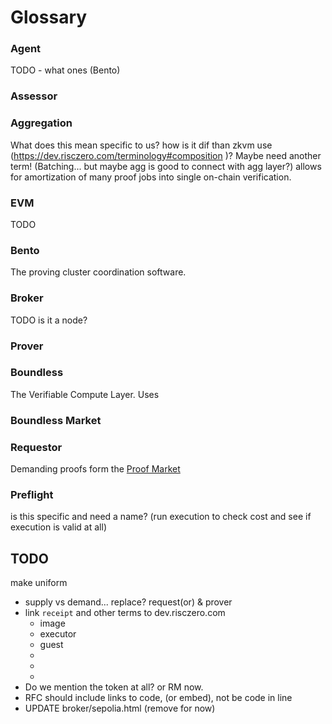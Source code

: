 # Glossary

### Agent

TODO - what ones (Bento)

### Assessor

### Aggregation

What does this mean specific to us? how is it dif than zkvm use (https://dev.risczero.com/terminology#composition )?
Maybe need another term!
(Batching... but maybe agg is good to connect with agg layer?)
allows for amortization of many proof jobs into single on-chain verification.

### EVM

TODO

### Bento

The proving cluster coordination software.

<!-- TODO link -->

### Broker

TODO is it a node?

### Prover

### Boundless

The Verifiable Compute Layer.
Uses

### Boundless Market

### Requestor

Demanding proofs form the [Proof Market](#prover-market)

<!-- TODO replace instances of: client, demand -->

### Preflight

is this specific and need a name? (run execution to check cost and see if execution is valid at all)

## TODO

make uniform

- supply vs demand... replace? request(or) & prover
- link `receipt` and other terms to dev.risczero.com
  - image
  - executor
  - guest
  -
  -
  -
- Do we mention the token at all? or RM now.
- RFC should include links to code, (or embed), not be code in line
- UPDATE broker/sepolia.html (remove for now)

